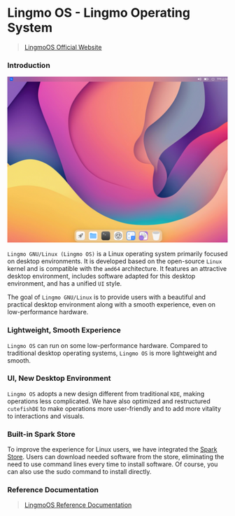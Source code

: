 # Lingmo OS - Lingmo Operating System
> [LingmoOS Official Website](https://lingmo.org/)

### Introduction
![LingmoOS](../img/desktop.png)

`Lingmo GNU/Linux (Lingmo OS)` is a Linux operating system primarily focused on desktop environments. It is developed based on the open-source `Linux` kernel and is compatible with the `amd64` architecture. It features an attractive desktop environment, includes software adapted for this desktop environment, and has a unified `UI` style.

The goal of `Lingmo GNU/Linux` is to provide users with a beautiful and practical desktop environment along with a smooth experience, even on low-performance hardware.

### Lightweight, Smooth Experience
`Lingmo OS` can run on some low-performance hardware. Compared to traditional desktop operating systems, `Lingmo OS` is more lightweight and smooth.

### UI, New Desktop Environment
`Lingmo OS` adopts a new design different from traditional `KDE`, making operations less complicated. We have also optimized and restructured `cutefishDE` to make operations more user-friendly and to add more vitality to interactions and visuals.

### Built-in Spark Store
To improve the experience for Linux users, we have integrated the [Spark Store](https://gitee.com/deepin-community-store/spark-store/). Users can download needed software from the store, eliminating the need to use command lines every time to install software. Of course, you can also use the sudo command to install directly.

### Reference Documentation
>[LingmoOS Reference Documentation](../index.html)